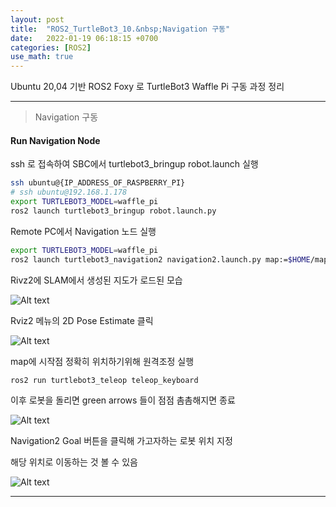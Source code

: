 ```yaml
---
layout: post
title:  "ROS2_TurtleBot3_10.&nbsp;Navigation 구동"
date:   2022-01-19 06:18:15 +0700
categories: [ROS2]
use_math: true
---
```


Ubuntu 20,04 기반 ROS2 Foxy 로 TurtleBot3 Waffle Pi 구동 과정 정리

---

> Navigation 구동

#### Run Navigation Node

ssh 로 접속하여 SBC에서 turtlebot3_bringup robot.launch 실행

``` bash
ssh ubuntu@{IP_ADDRESS_OF_RASPBERRY_PI}
# ssh ubuntu@192.168.1.178
export TURTLEBOT3_MODEL=waffle_pi
ros2 launch turtlebot3_bringup robot.launch.py
```

Remote PC에서 Navigation 노드 실행

``` bash
export TURTLEBOT3_MODEL=waffle_pi
ros2 launch turtlebot3_navigation2 navigation2.launch.py map:=$HOME/map.yaml
```
Rivz2에 SLAM에서 생성된 지도가 로드된 모습

![Alt text](http://leesangwon0114.github.io/static/img/ROS2/10.1.png)

Rviz2 메뉴의 2D Pose Estimate 클릭

![Alt text](http://leesangwon0114.github.io/static/img/ROS2/10.2.png)

map에 시작점 정확히 위치하기위해 원격조정 실행

``` bash
ros2 run turtlebot3_teleop teleop_keyboard
```

이후 로봇을 돌리면 green arrows 들이 점점 촘촘해지면 종료

![Alt text](http://leesangwon0114.github.io/static/img/ROS2/10.3.png)

Navigation2 Goal 버튼을 클릭해 가고자하는 로봇 위치 지정

해당 위치로 이동하는 것 볼 수 있음

![Alt text](http://leesangwon0114.github.io/static/img/ROS2/10.4.png)

---